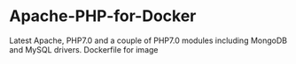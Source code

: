 # Apache-PHP-for-Docker
Latest Apache, PHP7.0 and a couple of PHP7.0 modules including MongoDB and MySQL drivers. Dockerfile for image
